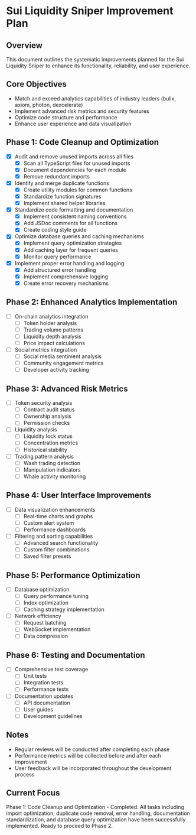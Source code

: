 # Sui Liquidity Sniper Improvement Plan

## Overview

This document outlines the systematic improvements planned for the Sui Liquidity Sniper to enhance its functionality, reliability, and user experience.

## Core Objectives
- Match and exceed analytics capabilities of industry leaders (bullx, axiom, photon, dexcelerate)
- Implement advanced risk metrics and security features
- Optimize code structure and performance
- Enhance user experience and data visualization

## Phase 1: Code Cleanup and Optimization
- [x] Audit and remove unused imports across all files
  - [x] Scan all TypeScript files for unused imports
  - [x] Document dependencies for each module
  - [x] Remove redundant imports
- [x] Identify and merge duplicate functions
  - [x] Create utility modules for common functions
  - [x] Standardize function signatures
  - [x] Implement shared helper libraries
- [x] Standardize code formatting and documentation
  - [x] Implement consistent naming conventions
  - [x] Add JSDoc comments for all functions
  - [x] Create coding style guide
- [x] Optimize database queries and caching mechanisms
  - [x] Implement query optimization strategies
  - [x] Add caching layer for frequent queries
  - [x] Monitor query performance
- [x] Implement proper error handling and logging
  - [x] Add structured error handling
  - [x] Implement comprehensive logging
  - [x] Create error recovery mechanisms

## Phase 2: Enhanced Analytics Implementation
- [ ] On-chain analytics integration
  - [ ] Token holder analysis
  - [ ] Trading volume patterns
  - [ ] Liquidity depth analysis
  - [ ] Price impact calculations
- [ ] Social metrics integration
  - [ ] Social media sentiment analysis
  - [ ] Community engagement metrics
  - [ ] Developer activity tracking

## Phase 3: Advanced Risk Metrics
- [ ] Token security analysis
  - [ ] Contract audit status
  - [ ] Ownership analysis
  - [ ] Permission checks
- [ ] Liquidity analysis
  - [ ] Liquidity lock status
  - [ ] Concentration metrics
  - [ ] Historical stability
- [ ] Trading pattern analysis
  - [ ] Wash trading detection
  - [ ] Manipulation indicators
  - [ ] Whale activity monitoring

## Phase 4: User Interface Improvements
- [ ] Data visualization enhancements
  - [ ] Real-time charts and graphs
  - [ ] Custom alert system
  - [ ] Performance dashboards
- [ ] Filtering and sorting capabilities
  - [ ] Advanced search functionality
  - [ ] Custom filter combinations
  - [ ] Saved filter presets

## Phase 5: Performance Optimization
- [ ] Database optimization
  - [ ] Query performance tuning
  - [ ] Index optimization
  - [ ] Caching strategy implementation
- [ ] Network efficiency
  - [ ] Request batching
  - [ ] WebSocket implementation
  - [ ] Data compression

## Phase 6: Testing and Documentation
- [ ] Comprehensive test coverage
  - [ ] Unit tests
  - [ ] Integration tests
  - [ ] Performance tests
- [ ] Documentation updates
  - [ ] API documentation
  - [ ] User guides
  - [ ] Development guidelines

## Notes
- Regular reviews will be conducted after completing each phase
- Performance metrics will be collected before and after each improvement
- User feedback will be incorporated throughout the development process

## Current Focus
Phase 1: Code Cleanup and Optimization - Completed. All tasks including import optimization, duplicate code removal, error handling, documentation standardization, and database query optimization have been successfully implemented. Ready to proceed to Phase 2.
